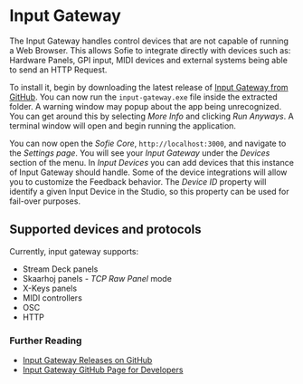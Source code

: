 # Input Gateway

The Input Gateway handles control devices that are not capable of running a Web Browser. This allows Sofie to integrate directly with devices such as: Hardware Panels, GPI input, MIDI devices and external systems being able to send an HTTP Request.

To install it, begin by downloading the latest release of [Input Gateway from GitHub](https://github.com/nrkno/sofie-input-gateway/releases). You can now run the `input-gateway.exe` file inside the extracted folder. A warning window may popup about the app being unrecognized. You can get around this by selecting _More Info_ and clicking _Run Anyways_. A terminal window will open and begin running the application.

You can now open the _Sofie&nbsp;Core_, `http://localhost:3000`,  and navigate to the _Settings page_. You will see your _Input Gateway_ under the _Devices_ section of the menu. In _Input Devices_ you can add devices that this instance of Input Gateway should handle. Some of the device integrations will allow you to customize the Feedback behavior. The *Device ID* property will identify a given Input Device in the Studio, so this property can be used for fail-over purposes.

## Supported devices and protocols

Currently, input gateway supports:

* Stream Deck panels
* Skaarhoj panels - _TCP Raw Panel_ mode
* X-Keys panels
* MIDI controllers
* OSC
* HTTP

### Further Reading

* [Input Gateway Releases on GitHub](https://github.com/nrkno/sofie-input-gateway/releases)
* [Input Gateway GitHub Page for Developers](https://github.com/nrkno/sofie-input-gateway)

